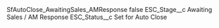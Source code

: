 <?xml version="1.0" encoding="UTF-8"?>
<CustomMetadata xmlns="http://soap.sforce.com/2006/04/metadata" xmlns:xsi="http://www.w3.org/2001/XMLSchema-instance" xmlns:xsd="http://www.w3.org/2001/XMLSchema">
    <label>SfAutoClose_AwaitingSales_AMResponse</label>
    <protected>false</protected>
    <values>
        <field>ESC_Stage__c</field>
        <value xsi:type="xsd:string">Awaiting Sales / AM Response</value>
    </values>
    <values>
        <field>ESC_Status__c</field>
        <value xsi:type="xsd:string">Set for Auto Close</value>
    </values>
</CustomMetadata>
